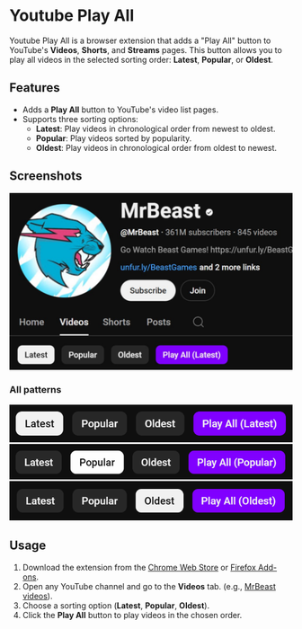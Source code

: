 ﻿# Youtube Play All

Youtube Play All is a browser extension that adds a "Play All" button to YouTube's **Videos**, **Shorts**, and **Streams** pages. This button allows you to play all videos in the selected sorting order: **Latest**, **Popular**, or **Oldest**.

## Features
- Adds a **Play All** button to YouTube's video list pages.
- Supports three sorting options:
  - **Latest**: Play videos in chronological order from newest to oldest.
  - **Popular**: Play videos sorted by popularity.
  - **Oldest**: Play videos in chronological order from oldest to newest.

## Screenshots
![Exaple](screenshots/example-1280x800.png)

### All patterns
![Latest](screenshots/latest-button.png)
![Popular](screenshots/popular-button.png)
![Oldest](screenshots/oldest-button.png)

## Usage
1. Download the extension from the [Chrome Web Store] or [Firefox Add-ons].
2. Open any YouTube channel and go to the **Videos** tab. (e.g., [MrBeast videos]).
3. Choose a sorting option (**Latest**, **Popular**, **Oldest**).
4. Click the **Play All** button to play videos in the chosen order.

[Chrome Web Store]: https://chromewebstore.google.com/detail/youtube-play-all/lcgfhpllcjejniehjnhbfhnkdpmkeoce
[Firefox Add-ons]: https://addons.mozilla.org/firefox/addon/youtube-play-all/
[MrBeast videos]: https://www.youtube.com/@MrBeast/videos
